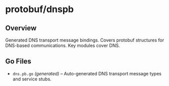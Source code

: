 # protobuf/dnspb

## Overview

Generated DNS transport message bindings. Covers protobuf structures for DNS-based communications. Key modules cover DNS.

## Go Files

- `dns.pb.go` *(generated)* – Auto-generated DNS transport message types and service stubs.
